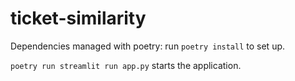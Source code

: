 # ticket-similarity

Dependencies managed with poetry: run `poetry install` to set up.


`poetry run streamlit run app.py` starts the application.
